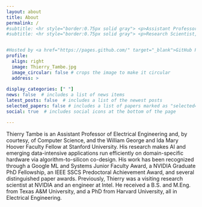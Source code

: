 ```yaml
---
layout: about
title: About
permalink: /
#subtitle: <hr style="border:0.75px solid gray"> <p>Assistant Professor of Electrical Engineering and, by courtesy, of Computer Science,  Stanford University</a></p> <hr style="border:0.75px solid gray">
#subtitle: <hr style="border:0.75px solid gray"> <p>Research Scientist, NVIDIA <br>Incoming Assistant Professor in <a href="https://ee.stanford.edu/">Electrical Engineering</a>, <a href="https://www.stanford.edu/">Stanford University</a> (official start Sept. 2024)</p> <hr style="border:0.75px solid gray">


#Hosted by <a href="https://pages.github.com/" target="_blank">GitHub Pages</a>.
profile:
  align: right
  image: Thierry_Tambe.jpg
  image_circular: false # crops the image to make it circular
  address: >
    
display_categories: [" "]
news: false  # includes a list of news items
latest_posts: false  # includes a list of the newest posts
selected_papers: false # includes a list of papers marked as "selected={true}"
social: true  # includes social icons at the bottom of the page

---
```

Thierry Tambe is an Assistant Professor of Electrical Engineering and, by courtesy, of Computer Science, and the William George and Ida Mary Hoover Faculty Fellow at Stanford University. His research makes AI and emerging data-intensive applications run efficiently on domain-specific hardware via algorithm-to-silicon co-design. His work has been recognized through a Google ML and Systems Junior Faculty Award, a NVIDIA Graduate PhD Fellowship, an IEEE SSCS Predoctoral Achievement Award, and several distinguished paper awards. Previously, Thierry was a visiting research scientist at NVIDIA and an engineer at Intel. He received a B.S. and M.Eng. from Texas A&M University, and a PhD from Harvard University, all in Electrical Engineering. 

<p> <br>
 </p>
